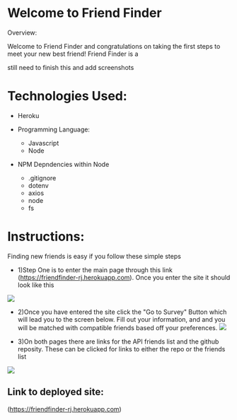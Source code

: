 

# Welcome to Friend Finder

Overview:

Welcome to Friend Finder and congratulations on taking the first steps to meet your new best friend!
Friend Finder is a 

still need to finish this and add screenshots
# Technologies Used:
 * Heroku

* Programming Language:
    * Javascript
    * Node 

* NPM Depndencies within Node
    * .gitignore
    * dotenv
    * axios
    * node
    * fs



# Instructions:
Finding new friends is easy if you follow these simple steps

* 1)Step One is to enter the main page through this link (https://friendfinder-rj.herokuapp.com). Once you enter the site it should look like this 

![](images/Spotify-this-song.png)

* 2)Once you have entered the site click the "Go to Survey" Button which will lead you to the screen below. Fill out your information, and  and you will be matched with compatible friends based off your preferences. 
![](images/movie-this.png)

* 3)On both pages there are links for the API friends list and the github reposity. These can be clicked for links to either the repo or the friends list

![](images/concert-this.png)


## Link to deployed site:
(https://friendfinder-rj.herokuapp.com) 